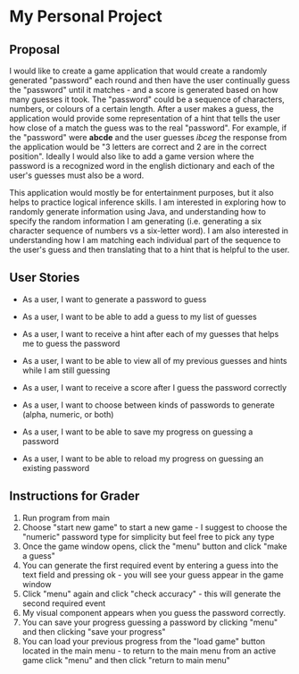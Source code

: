 # My Personal Project

## Proposal
I would like to create a game application that would create a randomly generated "password" each round and then have the
user continually guess the "password" until it matches - and a score is generated based on how many guesses it took. 
The "password" could be a sequence of characters, numbers, or colours of a certain length. After a user makes a guess, the application 
would provide some representation of a hint that tells the user how close of a match the guess was to the real "password". 
For example, if the "password" were **abcde** and the user guesses *ibceg* the response from the application would be 
"3 letters are correct and 2 are in the correct position". Ideally I would also like to add a game version where 
the password is a recognized word in the english dictionary and each of the user's guesses must also be a word.

This application would mostly be for entertainment purposes, but it also helps to practice logical inference skills. I
am interested in exploring how to randomly generate information using Java, and understanding how to specify the random 
information I am generating (i.e. generating a six character sequence of numbers vs a six-letter word). I am also interested
in understanding how I am matching each individual part of the sequence to the user's guess and then translating that to
a hint that is helpful to the user.

## User Stories
- As a user, I want to generate a password to guess
- As a user, I want to be able to add a guess to my list of guesses
- As a user, I want to receive a hint after each of my guesses that helps me to guess the password
- As a user, I want to be able to view all of my previous guesses and hints while I am still guessing
- As a user, I want to receive a score after I guess the password correctly

- As a user, I want to choose between kinds of passwords to generate (alpha, numeric, or both)

- As a user, I want to be able to save my progress on guessing a password
- As a user, I want to be able to reload my progress on guessing an existing password

## Instructions for Grader
1. Run program from main
2. Choose "start new game" to start a new game - I suggest to choose the "numeric" password type for simplicity but feel free to pick any type
3. Once the game window opens, click the "menu" button and click "make a guess"
4. You can generate the first required event by entering a guess into the text field and pressing ok - you will see your guess appear in the game window
5. Click "menu" again and click "check accuracy" - this will generate the second required event
6. My visual component appears when you guess the password correctly. 
7. You can save your progress guessing a password by clicking "menu" and then clicking "save your progress"
8. You can load your previous progress from the "load game" button located in the main menu - to return to the main menu from an active game
click "menu" and then click "return to main menu"